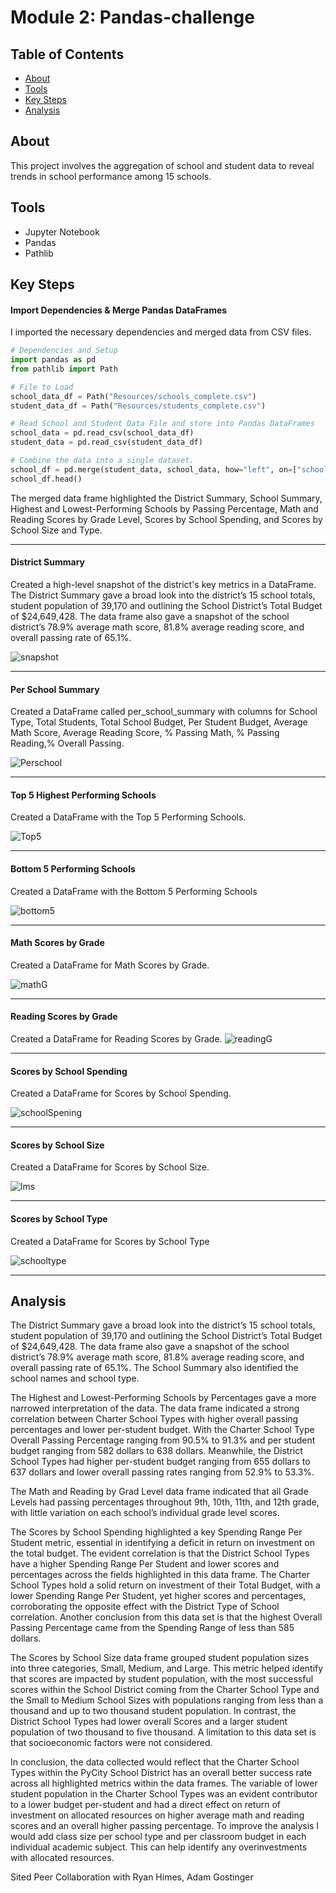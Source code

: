 # Module 2: Pandas-challenge

## Table of Contents

* [About](#about)
* [Tools](#tools)
* [Key Steps](#key-steps)
* [Analysis](#analysis)

## About

This project involves the aggregation of school and student data to reveal trends in school performance among 15 schools.

## Tools

* Jupyter Notebook
* Pandas
* Pathlib

## Key Steps

#### **Import Dependencies & Merge Pandas DataFrames**

I imported the necessary dependencies and merged data from CSV files.

```python
# Dependencies and Setup
import pandas as pd
from pathlib import Path

# File to Load
school_data_df = Path("Resources/schools_complete.csv")
student_data_df = Path("Resources/students_complete.csv")

# Read School and Student Data File and store into Pandas DataFrames
school_data = pd.read_csv(school_data_df)
student_data = pd.read_csv(student_data_df)

# Combine the data into a single dataset.
school_df = pd.merge(student_data, school_data, how="left", on=["school_name", "school_name"])
school_df.head()

```
The merged data frame highlighted the District Summary, School Summary, Highest and Lowest-Performing Schools by Passing Percentage, Math and Reading Scores by Grade Level, Scores by School Spending, and Scores by School Size and Type. 

---------------------------------------------------

#### **District Summary**
Created a high-level snapshot of the district's key metrics in a DataFrame.  
The District Summary gave a broad look into the district’s 15 school totals, student population of 39,170 and outlining the School District’s Total Budget of $24,649,428. The data frame also gave a snapshot of the school district’s 78.9% average math score, 81.8% average reading score, and overall passing rate of 65.1%.

<img src="Images/DistrictSnapshot.png" alt= "snapshot">

---------------------------------------------------

#### **Per School Summary**
Created a DataFrame called per_school_summary with columns for School Type, Total Students, Total School Budget, Per Student Budget, Average Math Score, Average Reading Score, % Passing Math, % Passing Reading,% Overall Passing.

<img src="Images/PerSchool.png" alt="Perschool">

---------------------------------------------------

#### **Top 5 Highest Performing Schools**
Created a DataFrame with the Top 5 Performing Schools.

<img src="Images/HighestPerforming5.png" alt="Top5">

---------------------------------------------------
#### **Bottom 5 Performing Schools**
Created a DataFrame with the Bottom 5 Performing Schools

<img src="Images/Bottom5.png" alt="bottom5">

---------------------------------------------------

#### **Math Scores by Grade**
Created a DataFrame for Math Scores by Grade.

<img src="Images/MathByGrade.png" alt="mathG">

---------------------------------------------------

#### **Reading Scores by Grade**

Created a DataFrame for Reading Scores by Grade.
<img src="Images/ReadingByGrade.png" alt="readingG">

---------------------------------------------------

#### **Scores by School Spending**
Created a DataFrame for Scores by School Spending.

<img src="Images/ScoreSchoolSpending.png" alt= "schoolSpening">

---------------------------------------------------

#### **Scores by School Size**
Created a DataFrame for Scores by School Size.

<img src="Images/SML.png" alt="lms">

---------------------------------------------------

#### **Scores by School Type**
Created a DataFrame for Scores by School Type

<img src="Images/SchoolType.png" alt="schooltype">

---------------------------------------------------

## Analysis
The District Summary gave a broad look into the district’s 15 school totals, student population of 39,170 and outlining the School District’s Total Budget of $24,649,428. The data frame also gave a snapshot of the school district’s 78.9% average math score, 81.8% average reading score, and overall passing rate of 65.1%. The School Summary also identified the school names and school type.

The Highest and Lowest-Performing Schools by Percentages gave a more narrowed interpretation of the data. The data frame indicated a strong correlation between Charter School Types with higher overall passing percentages and lower per-student budget. With the Charter School Type Overall Passing Percentage ranging from 90.5% to 91.3% and per student budget ranging from 582 dollars to 638 dollars. Meanwhile, the District School Types had higher per-student budget ranging from 655 dollars to 637 dollars and lower overall passing rates ranging from 52.9% to 53.3%.</n>

The Math and Reading by Grad Level data frame indicated that all Grade Levels had passing percentages throughout 9th, 10th, 11th, and 12th grade, with little variation on each school’s individual grade level scores.  

The Scores by School Spending highlighted a key Spending Range Per Student metric, essential in identifying a deficit in return on investment on the total budget. The evident correlation is that the District School Types have a higher Spending Range Per Student and lower scores and percentages across the fields highlighted in this data frame. The Charter School Types hold a solid return on investment of their Total Budget, with a lower Spending Range Per Student, yet higher scores and percentages, corroborating the opposite effect with the District Type of School correlation. Another conclusion from this data set is that the highest Overall Passing Percentage came from the Spending Range of less than 585 dollars.

The Scores by School Size data frame grouped student population sizes into three categories, Small, Medium, and Large. This metric helped identify that scores are impacted by student population, with the most successful scores within the School District coming from the Charter School Type and the Small to Medium School Sizes with populations ranging from less than a thousand and up to two thousand student population. In contrast, the District School Types had lower overall Scores and a larger student population of two thousand to five thousand. A limitation to this data set is that socioeconomic factors were not considered.

In conclusion, the data collected would reflect that the Charter School Types within the PyCity School District has an overall better success rate across all highlighted metrics within the data frames. The variable of lower student population in the Charter School Types was an evident contributor to a lower budget per-student and had a direct effect on return of investment on allocated resources on higher average math and reading scores and an overall higher passing percentage. To improve the analysis I would add class size per school type and per classroom budget in each individual academic subject. This can help identify any overinvestments with allocated resources. 


Sited Peer Collaboration with Ryan Himes, Adam Gostinger
